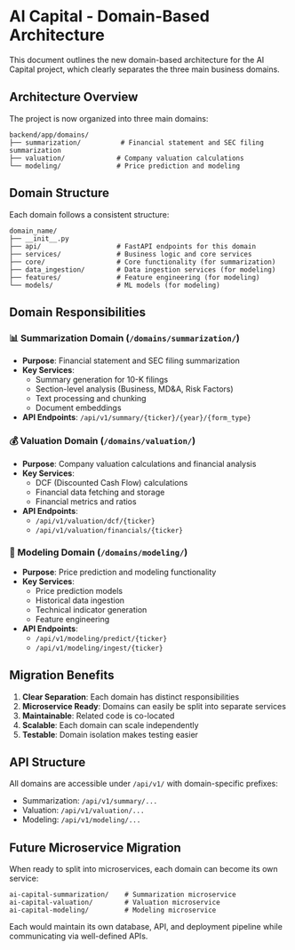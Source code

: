 # AI Capital - Domain-Based Architecture

This document outlines the new domain-based architecture for the AI Capital project, which clearly separates the three main business domains.

## Architecture Overview

The project is now organized into three main domains:

```
backend/app/domains/
├── summarization/          # Financial statement and SEC filing summarization
├── valuation/             # Company valuation calculations  
└── modeling/              # Price prediction and modeling
```

## Domain Structure

Each domain follows a consistent structure:

```
domain_name/
├── __init__.py
├── api/                   # FastAPI endpoints for this domain
├── services/              # Business logic and core services
├── core/                  # Core functionality (for summarization)
├── data_ingestion/        # Data ingestion services (for modeling)
├── features/              # Feature engineering (for modeling)
└── models/                # ML models (for modeling)
```

## Domain Responsibilities

### 📊 Summarization Domain (`/domains/summarization/`)
- **Purpose**: Financial statement and SEC filing summarization
- **Key Services**: 
  - Summary generation for 10-K filings
  - Section-level analysis (Business, MD&A, Risk Factors)
  - Text processing and chunking
  - Document embeddings
- **API Endpoints**: `/api/v1/summary/{ticker}/{year}/{form_type}`

### 💰 Valuation Domain (`/domains/valuation/`)
- **Purpose**: Company valuation calculations and financial analysis
- **Key Services**:
  - DCF (Discounted Cash Flow) calculations
  - Financial data fetching and storage
  - Financial metrics and ratios
- **API Endpoints**: 
  - `/api/v1/valuation/dcf/{ticker}`
  - `/api/v1/valuation/financials/{ticker}`

### 🔮 Modeling Domain (`/domains/modeling/`)
- **Purpose**: Price prediction and modeling functionality
- **Key Services**:
  - Price prediction models
  - Historical data ingestion
  - Technical indicator generation
  - Feature engineering
- **API Endpoints**:
  - `/api/v1/modeling/predict/{ticker}`
  - `/api/v1/modeling/ingest/{ticker}`

## Migration Benefits

1. **Clear Separation**: Each domain has distinct responsibilities
2. **Microservice Ready**: Domains can easily be split into separate services
3. **Maintainable**: Related code is co-located
4. **Scalable**: Each domain can scale independently
5. **Testable**: Domain isolation makes testing easier

## API Structure

All domains are accessible under `/api/v1/` with domain-specific prefixes:

- Summarization: `/api/v1/summary/...`
- Valuation: `/api/v1/valuation/...`
- Modeling: `/api/v1/modeling/...`

## Future Microservice Migration

When ready to split into microservices, each domain can become its own service:

```
ai-capital-summarization/    # Summarization microservice
ai-capital-valuation/        # Valuation microservice  
ai-capital-modeling/         # Modeling microservice
```

Each would maintain its own database, API, and deployment pipeline while communicating via well-defined APIs. 